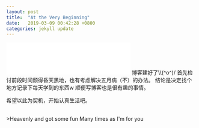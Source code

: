 ```yaml
---
layout: post
title:  "At the Very Beginning"
date:   2019-03-09 00:42:28 +0800
categories: jekyll update
---
```

<!-- CloudMusic -->
<iframe frameborder="no" border="0" marginwidth="0" marginheight="0" width="330" height="86" src="//music.163.com/outchain/player?type=2&id=32719104&auto=1&height=66"></iframe>
博客建好了\\(^o^)/ 首先检讨前段时间颓得昏天黑地，也有考虑解决五月病（不）的办法。  
结论是决定找个地方记录下每天学到的东西w 顺便写博客也是很有趣的事情。

希望以此为契机，开始认真生活吧。

<br/>
>Heavenly and got some fun  
Many times as I'm for you  

